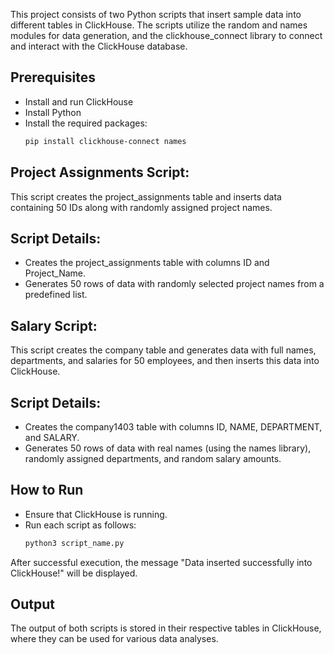 This project consists of two Python scripts that insert sample data into different tables in ClickHouse. The scripts utilize the random and names modules for data generation, and the clickhouse_connect library to connect and interact with the ClickHouse database.

## Prerequisites
- Install and run ClickHouse
- Install Python
- Install the required packages:
  ```sh
  pip install clickhouse-connect names
  ```
## Project Assignments Script:
This script creates the project_assignments table and inserts data containing 50 IDs along with randomly assigned project names.

  ## Script Details:
  - Creates the project_assignments table with columns ID and Project_Name.
  - Generates 50 rows of data with randomly selected project names from a predefined list.

 ## Salary Script:
This script creates the company table and generates data with full names, departments, and salaries for 50 employees, and then inserts this data into ClickHouse.

  ## Script Details:
  - Creates the company1403 table with columns ID, NAME, DEPARTMENT, and SALARY.
  - Generates 50 rows of data with real names (using the names library), randomly assigned departments, and random salary amounts.

## How to Run
- Ensure that ClickHouse is running.
- Run each script as follows:
  ```sh
  python3 script_name.py
  ```

After successful execution, the message "Data inserted successfully into ClickHouse!" will be displayed.

## Output
The output of both scripts is stored in their respective tables in ClickHouse, where they can be used for various data analyses.


